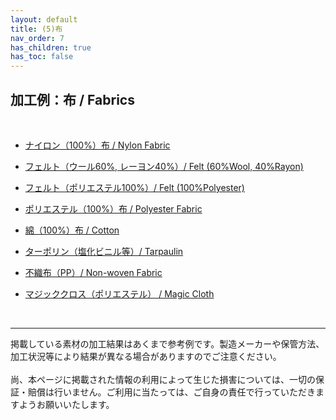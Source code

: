 ```yaml
---
layout: default
title: (5)布
nav_order: 7
has_children: true
has_toc: false
---
```


## 加工例：布 / Fabrics
<br>

* [ナイロン（100%）布 / Nylon Fabric](06-1-nylon.md)

* [フェルト（ウール60%, レーヨン40%）/ Felt (60%Wool, 40%Rayon)](06-2-felt-w.md)

* [フェルト（ポリエステル100%）/ Felt (100%Polyester)](06-3-felt-p.md)

* [ポリエステル（100%）布 / Polyester Fabric](06-4-polyester.md)

* [綿（100%）布 / Cotton](06-5-cotton.md)

* [ターポリン（塩化ビニル等）/ Tarpaulin](06-6-tarpaulin.md)

* [不織布（PP）/ Non-woven Fabric](06-7-pp.md)

* [マジッククロス（ポリエステル） / Magic Cloth](06-8-knitcloth.md)

<br>

---

掲載している素材の加工結果はあくまで参考例です。製造メーカーや保管方法、加工状況等により結果が異なる場合がありますのでご注意ください。<br>
<br>
尚、本ページに掲載された情報の利用によって生じた損害については、一切の保証・賠償は行いません。ご利用に当たっては、ご自身の責任で行っていただきますようお願いいたします。

<br><br><br>
